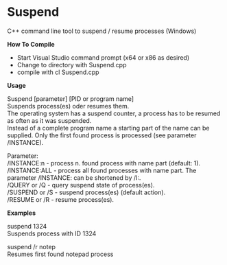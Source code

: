 # Suspend
C++ command line tool to suspend / resume processes (Windows)

<b>How To Compile</b>

- Start Visual Studio command prompt (x64 or x86 as desired)<br />
- Change to directory with Suspend.cpp<br />
- compile with cl Suspend.cpp<br />

<b>Usage</b>

Suspend [parameter] [PID or program name]<br />
Suspends process(es) oder resumes them.<br /> 
The operating system has a suspend counter, a process has to be resumed as often as it was suspended.<br />
Instead of a complete program name a starting part of the name can be supplied. Only the first found process is processed (see parameter /INSTANCE).<br />

Parameter:<br />
/INSTANCE:n - process n. found process with name part (default: 1).<br />
/INSTANCE:ALL - process all found processes with name part. The parameter /INSTANCE: can be shortened by /I:.<br />
/QUERY or /Q - query suspend state of process(es).<br />
/SUSPEND or /S - suspend process(es) (default action).<br />
/RESUME or /R - resume process(es).<br />

<b>Examples</b>

suspend 1324<br />
Suspends process with ID 1324<br />

suspend /r notep<br />
Resumes first found notepad process<br />
